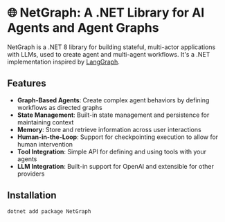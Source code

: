 # 🌐 NetGraph: A .NET Library for AI Agents and Agent Graphs

NetGraph is a .NET 8 library for building stateful, multi-actor applications with LLMs, used to create agent and multi-agent workflows. It's a .NET implementation inspired by [LangGraph](https://github.com/langchain-ai/langgraph).

## Features

- **Graph-Based Agents**: Create complex agent behaviors by defining workflows as directed graphs
- **State Management**: Built-in state management and persistence for maintaining context
- **Memory**: Store and retrieve information across user interactions
- **Human-in-the-Loop**: Support for checkpointing execution to allow for human intervention
- **Tool Integration**: Simple API for defining and using tools with your agents
- **LLM Integration**: Built-in support for OpenAI and extensible for other providers

## Installation

```shell
dotnet add package NetGraph